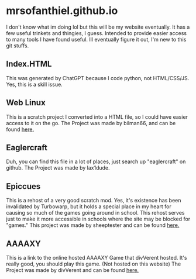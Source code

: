 # mrsofanthiel.github.io
I don't know what im doing lol but this will be my website eventually.
It has a few useful trinkets and thingies, I guess.
Intended to provide easier access to many tools I have found useful.
Ill eventually figure it out, I'm new to this git stuffs.
## Index.HTML
This was generated by ChatGPT because I code python, not HTML/CSS/JS.
Yes, this is a skill issue.
## Web Linux
This is a scratch project I converted into a HTML file, so I could have easier access to it on the go.
The Project was made by bilman66, and can be found [here.](https://scratch.mit.edu/projects/892602496)
## Eaglercraft
Duh, you can find this file in a lot of places, just search up "eaglercraft" on github.
The Project was made by lax1dude.
## Epiccues
This is a rehost of a very good scratch mod. Yes, it's existence has been invalidated by Turbowarp, but it holds a special place in my heart for causing so much of the games going around in school.
This rehost serves just to make it more accessible in schools where the site may be blocked for "games."
This project was made by sheeptester and can be found [here.](https://sheeptester.github.io/scratch-gui/)
## AAAAXY
This is a link to the online hosted AAAAXY Game that divVerent hosted. It's really good, you should play this game. (Not hosted on this website)
The Project was made by divVerent and can be found [here.](https://github.com/divVerent/aaaaxy)
